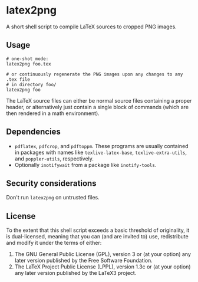 # latex2png

A short shell script to compile LaTeX sources to cropped PNG images.


## Usage

```shell
# one-shot mode:
latex2png foo.tex

# or continuously regenerate the PNG images upon any changes to any .tex file
# in directory foo/
latex2png foo
```

The LaTeX source files can either be normal source files containing a proper
header, or alternatively just contain a single block of commands (which are
then rendered in a math environment).


## Dependencies

* `pdflatex`, `pdfcrop`, and `pdftoppm`. These programs are usually contained
  in packages with names like `texlive-latex-base`, `texlive-extra-utils`, and
  `poppler-utils`, respectively.
* Optionally `inotifywait` from a package like `inotify-tools`.


## Security considerations

Don't run `latex2png` on untrusted files.


## License

To the extent that this shell script exceeds a basic threshold of originality,
it is dual-licensed, meaning that you can (and are invited to) use,
redistribute and modify it under the terms of either:

1. The GNU General Public License (GPL), version 3 or (at your option) any
   later version published by the Free Software Foundation.
2. The LaTeX Project Public License (LPPL), version 1.3c or (at your option)
   any later version published by the LaTeX3 project.
